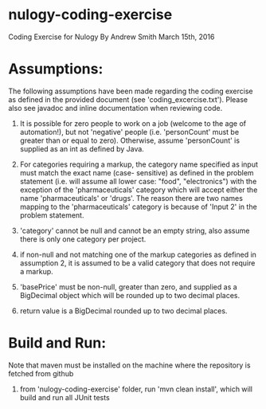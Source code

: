 # nulogy-coding-exercise

Coding Exercise for Nulogy
By Andrew Smith
March 15th, 2016

Assumptions:
============ 

The following assumptions have been made regarding the coding exercise as defined in the provided 
document (see 'coding_excercise.txt').  Please also see javadoc and inline documentation when reviewing
code.

1) It is possible for zero people to work on a job (welcome to the age of automation!), but not 'negative' people
  (i.e. 'personCount' must be greater than or equal to zero).  Otherwise, assume 'personCount' is supplied as 
  an int as defined by Java.
  
2) For categories requiring a markup, the category name specified as input must match the exact name (case-
  sensitive) as defined in the problem statement (i.e. will assume all lower case: "food", "electronics") with the 
  exception of the 'pharmaceuticals' category which will accept either the name 'pharmaceuticals' or 'drugs'. 
  The reason there are two names mapping to the 'pharmaceuticals' category is because of 'Input 2' in the problem
  statement.  
  
3) 'category' cannot be null and cannot be an empty string, also assume there is only one category per project.

4) if non-null and not matching one of the markup categories as defined in assumption 2, it is assumed to be 
  a valid category that does not require a markup.
  
5) 'basePrice' must be non-null, greater than zero, and supplied as a BigDecimal object which will be rounded 
  up to two decimal places.
  
6) return value is a BigDecimal rounded up to two decimal places.

Build and Run:
==============
Note that maven must be installed on the machine where the repository is fetched from github
1) from 'nulogy-coding-exercise' folder, run 'mvn clean install', which will build and run all JUnit tests
